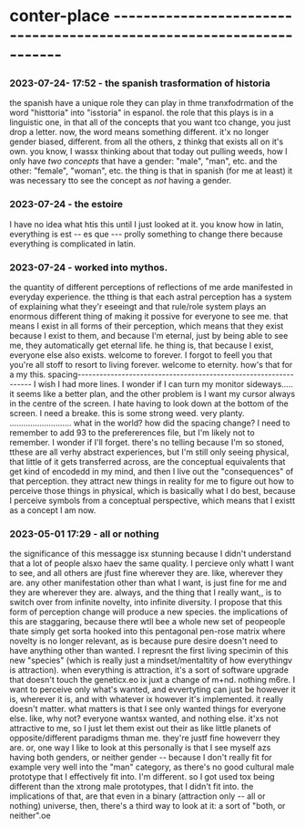 # conter-place         ---------------------------------------------------------------------

### 2023-07-24- 17:52 - the spanish trasformation of historia
the spanish have a unique role they can play in thme tranxfodrmation of the word "histtoria" into "isstoria" in espanol.
  the role that this plays is in a linguistic one, in that all of the concepts that you want tco change, you just drop a letter.
  now, the word means something different.
  it'x no longer gender biased, different. from all the others, z thinkg that exists all on it's own.
    you know, I wassx thinking about that today out pulling weeds, how I only have *two concepts* that have a gender: "male", "man", etc. and the other: "female", "woman", etc.
    the thing is that in spanish (for me at least) it was necessary tto see the concept as *not* having a gender.

### 2023-07-24 - the estoire
I have no idea what htis this until I just looked at it.
you know how in latin, everything is est -- es que ---
prolly something to change there because everything is
complicated in latin.

### 2023-07-24 - worked into mythos.
the quantity of different perceptions of reflections of me arde manifested in everyday experience. the tthing is that each astral perception has a system of explaining what they'r eseeingt and that rule/role system plays an enormous different thing of making it possive for everyone to see me. that means I exist in all forms of their perception, which means that they exist because I exist to them, and because I'm eternal, just by being able to see me, they automatically get eternal life.
he thing is, that because I exist, everyone else also exists. welcome to forever.
I forgot to feell you that you're all stoff to resort to living forever.
welcome to eternity.
how's that for a my this.
                  spacing-----------------------------------------------------------------
                  I wish I had more lines. I wonder if I can turn my monitor sideways.....
                  it seems like a better plan, and the other problem is I want my cursor always in the centre of the screen.
                  I hate having to look down at the bottom of the screen.
                  I need a breake. this is some strong weed.
                  very planty.                                   ...........................
                  what in the world? how did the spacing change?
                  I need to remember to add 93 to the prefererences file, but I'm likely not to remember. I wonder if I'll forget.
                    there's no telling because I'm so stoned, tthese are all verhy abstract experiences, but I'm still only seeing physical, that little of it gets transferred across, are the conceptual equivalents that get kind of encodedd in my mind, and then I live out the  "consequences" of that perception.
                    they attract new things in reality for me to figure out how to perceive those things in physical, which is basically what I do best, because I perceive symbols from a conceptual perspective, which means that I existt as a concept
                    I am now.

### 2023-05-01 17:29 - all or nothing

the significance of this messagge isx stunning because I didn't understand that a lot of people alsxo haev the same quality.
I percieve only whatt I want to see, and all others are jfust fine wherever they are. like, wherever they are.
  any other manifestation other than what I want, is just fine for me and they are wherever they are. always, and the thing that I really want,, is to switch over from infinite novelty, into infinite diversity. I propose that this form of perception change will produce a new species.
    the implications of this are staggaring, because there wtll bee a whole new set of peopeople thate simply get sorta hooked into this pentagonal pen-rose matrix where novelty is no longer relevant, as is because pure desire doesn't need to have anything other than wanted. I represnt the first living specimin of this new "species" (which is really just a mindset/mentaltity of how everythingv is attraction).
      when everything is attraction, it's a sort of software upgrade that doesn't touch the geneticx.eo ix juxt a change of m+nd. nothing m6re.
I want to perceive only what's wanted, and evvertyting can just be however it is, wherever it is, and with whatever ix however it's implemented. it really doesn't matter. what matters is that I see only wanted things for everyone else. like, why not? everyone wantsx wanted, and nothing else. it'xs not attractive to me, so I just let them exist out their as like little planets of opposite/different paradigms thman me. they're justf fine howeverr they are.
  or, one way I like to look at this personally is that I see myself azs having both genders, or neither gender -- because I don't really fit for example very well into the "man" category, as there's no good cultural male prototype that I effectively fit into. I'm different. so I got used tox being different than the xtrong male prototypes, that I didn't fit into.
    the implications of that, are that even in a binary (attraction only -- all or nothing) universe, then, there's a third way to look at it: a sort of "both, or neither".oe
    
